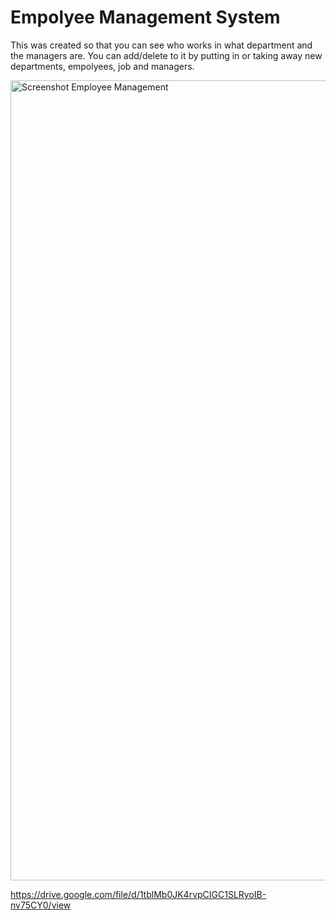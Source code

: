 # Empolyee Management System

This was created so that you can see who works in what department and the managers are. You can add/delete to it by putting in or taking away new departments, empolyees, job and managers. 

<img width="1280" alt="Screenshot Employee Management" src="https://user-images.githubusercontent.com/70412016/101407960-e39f8980-3898-11eb-9d3d-39356d867eb5.png">


https://drive.google.com/file/d/1tblMb0JK4rvpCIGC1SLRyoIB-nv75CY0/view
